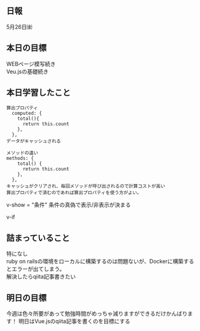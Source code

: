 ## 日報
5月26日㈮

## 本日の目標
WEBページ模写続き  
Veu.jsの基礎続き

## 本日学習したこと
```
算出プロパティ
  computed: {
    total(){
      return this.count
    },
  },
データがキャッシュされる
 
メソッドの違い
methods: {
    total() {
      return this.count
    },
  },
キャッシュがクリアされ、毎回メソッドが呼び出されるので計算コストが高い
算出プロパティで済むのであれば算出プロパティを使う方がよい。
```  
v-show = "条件"
条件の真偽で表示/非表示が決まる  

v-if 

## 詰まっていること
特になし  
ruby on railsの環境をローカルに構築するのは問題ないが、Dockerに構築するとエラーが出てしまう。  
解決したらqiita記事書きたい

## 明日の目標
今週は色々所要があって勉強時間がめっちゃ減りますができるだけかんばります！
明日はVue.jsのqiita記事を書くのを目標にする
